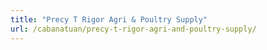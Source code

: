 ```yaml
---
title: "Precy T Rigor Agri & Poultry Supply"
url: /cabanatuan/precy-t-rigor-agri-and-poultry-supply/
---
```

